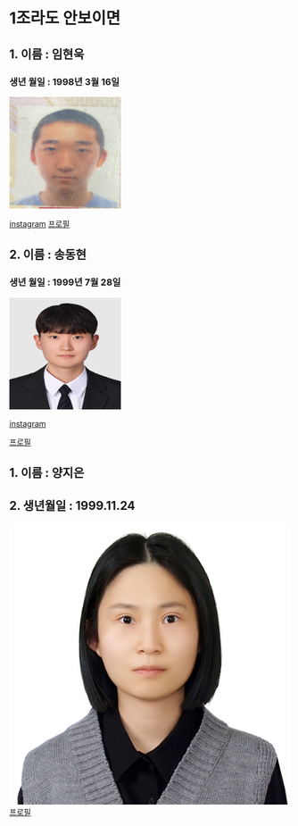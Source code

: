 # 1조라도 안보이면
## 1. 이름 : 임현욱  
### 생년 월일 : 1998년 3월 16일  
<img src="5page/KakaoTalk_20240104_112423360.jpg" width="200" height= "200">

[instagram](https://www.instagram.com/gusdnr2222)
[프로필](5page/readme32.md) 

## 2. 이름 : 송동현
### 생년 월일 : 1999년 7월 28일
<img src="3page/picture1.jpg" width="200" height= "200">

[instagram](https://www.instagram.com/songdong_99?igsh=Ymt1ZTF4ZXA2ZHE0)

[프로필](3page/dh.md)


## 1. 이름 : 양지은 
## 2. 생년월일 : 1999.11.24 
![Alt text](<비자 사진 - 복사본.jpg>)
[프로필](2page/jieunintro.md)

